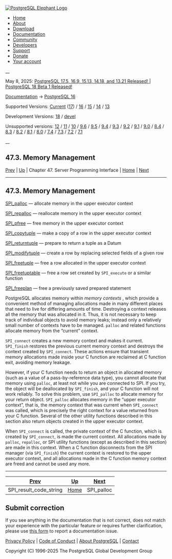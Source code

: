 [ ![PostgreSQL Elephant Logo](/media/img/about/press/elephant.png) ](/)

  * [Home](/ "Home")
  * [About](/about/ "About")
  * [Download](/download/ "Download")
  * [Documentation](/docs/ "Documentation")
  * [Community](/community/ "Community")
  * [Developers](/developer/ "Developers")
  * [Support](/support/ "Support")
  * [Donate](/about/donate/ "Donate")
  * [Your account](/account/ "Your account")

__

May 8, 2025: [ PostgreSQL 17.5, 16.9, 15.13, 14.18, and 13.21 Released! ](/about/news/postgresql-175-169-1513-1418-and-1321-released-3072/) | [ PostgreSQL 18 Beta 1 Released! ](/about/news/postgresql-18-beta-1-released-3070/)

[Documentation](/docs/ "Documentation") -> [PostgreSQL
16](/docs/16/index.html)

Supported Versions: [Current](/docs/current/spi-memory.html "PostgreSQL 17 -
47.3. Memory Management") ([17](/docs/17/spi-memory.html "PostgreSQL 17 -
47.3. Memory Management")) / [16](/docs/16/spi-memory.html "PostgreSQL 16 -
47.3. Memory Management") / [15](/docs/15/spi-memory.html "PostgreSQL 15 -
47.3. Memory Management") / [14](/docs/14/spi-memory.html "PostgreSQL 14 -
47.3. Memory Management") / [13](/docs/13/spi-memory.html "PostgreSQL 13 -
47.3. Memory Management")

Development Versions: [18](/docs/18/spi-memory.html "PostgreSQL 18 -
47.3. Memory Management") / [devel](/docs/devel/spi-memory.html "PostgreSQL
devel - 47.3. Memory Management")

Unsupported versions: [12](/docs/12/spi-memory.html "PostgreSQL 12 -
47.3. Memory Management") / [11](/docs/11/spi-memory.html "PostgreSQL 11 -
47.3. Memory Management") / [10](/docs/10/spi-memory.html "PostgreSQL 10 -
47.3. Memory Management") / [9.6](/docs/9.6/spi-memory.html "PostgreSQL 9.6 -
47.3. Memory Management") / [9.5](/docs/9.5/spi-memory.html "PostgreSQL 9.5 -
47.3. Memory Management") / [9.4](/docs/9.4/spi-memory.html "PostgreSQL 9.4 -
47.3. Memory Management") / [9.3](/docs/9.3/spi-memory.html "PostgreSQL 9.3 -
47.3. Memory Management") / [9.2](/docs/9.2/spi-memory.html "PostgreSQL 9.2 -
47.3. Memory Management") / [9.1](/docs/9.1/spi-memory.html "PostgreSQL 9.1 -
47.3. Memory Management") / [9.0](/docs/9.0/spi-memory.html "PostgreSQL 9.0 -
47.3. Memory Management") / [8.4](/docs/8.4/spi-memory.html "PostgreSQL 8.4 -
47.3. Memory Management") / [8.3](/docs/8.3/spi-memory.html "PostgreSQL 8.3 -
47.3. Memory Management") / [8.2](/docs/8.2/spi-memory.html "PostgreSQL 8.2 -
47.3. Memory Management") / [8.1](/docs/8.1/spi-memory.html "PostgreSQL 8.1 -
47.3. Memory Management") / [8.0](/docs/8.0/spi-memory.html "PostgreSQL 8.0 -
47.3. Memory Management") / [7.4](/docs/7.4/spi-memory.html "PostgreSQL 7.4 -
47.3. Memory Management") / [7.3](/docs/7.3/spi-memory.html "PostgreSQL 7.3 -
47.3. Memory Management") / [7.2](/docs/7.2/spi-memory.html "PostgreSQL 7.2 -
47.3. Memory Management") / [7.1](/docs/7.1/spi-memory.html "PostgreSQL 7.1 -
47.3. Memory Management")

__

47.3. Memory Management  
---  
[Prev](spi-spi-result-code-string.html "SPI_result_code_string")  | [Up](spi.html "Chapter 47. Server Programming Interface") | Chapter 47. Server Programming Interface | [Home](index.html "PostgreSQL 16.9 Documentation") |  [Next](spi-spi-palloc.html "SPI_palloc")  
  
* * *

## 47.3. Memory Management #

[SPI_palloc](spi-spi-palloc.html) — allocate memory in the upper executor
context

[SPI_repalloc](spi-realloc.html) — reallocate memory in the upper executor
context

[SPI_pfree](spi-spi-pfree.html) — free memory in the upper executor context

[SPI_copytuple](spi-spi-copytuple.html) — make a copy of a row in the upper
executor context

[SPI_returntuple](spi-spi-returntuple.html) — prepare to return a tuple as a
Datum

[SPI_modifytuple](spi-spi-modifytuple.html) — create a row by replacing
selected fields of a given row

[SPI_freetuple](spi-spi-freetuple.html) — free a row allocated in the upper
executor context

[SPI_freetuptable](spi-spi-freetupletable.html) — free a row set created by
`SPI_execute` or a similar function

[SPI_freeplan](spi-spi-freeplan.html) — free a previously saved prepared
statement

PostgreSQL allocates memory within _memory contexts_ , which provide a
convenient method of managing allocations made in many different places that
need to live for differing amounts of time. Destroying a context releases all
the memory that was allocated in it. Thus, it is not necessary to keep track
of individual objects to avoid memory leaks; instead only a relatively small
number of contexts have to be managed. `palloc` and related functions allocate
memory from the “current” context.

`SPI_connect` creates a new memory context and makes it current. `SPI_finish`
restores the previous current memory context and destroys the context created
by `SPI_connect`. These actions ensure that transient memory allocations made
inside your C function are reclaimed at C function exit, avoiding memory
leakage.

However, if your C function needs to return an object in allocated memory
(such as a value of a pass-by-reference data type), you cannot allocate that
memory using `palloc`, at least not while you are connected to SPI. If you
try, the object will be deallocated by `SPI_finish`, and your C function will
not work reliably. To solve this problem, use `SPI_palloc` to allocate memory
for your return object. `SPI_palloc` allocates memory in the “upper executor
context”, that is, the memory context that was current when `SPI_connect` was
called, which is precisely the right context for a value returned from your C
function. Several of the other utility functions described in this section
also return objects created in the upper executor context.

When `SPI_connect` is called, the private context of the C function, which is
created by `SPI_connect`, is made the current context. All allocations made by
`palloc`, `repalloc`, or SPI utility functions (except as described in this
section) are made in this context. When a C function disconnects from the SPI
manager (via `SPI_finish`) the current context is restored to the upper
executor context, and all allocations made in the C function memory context
are freed and cannot be used any more.

* * *

[Prev](spi-spi-result-code-string.html "SPI_result_code_string")  | [Up](spi.html "Chapter 47. Server Programming Interface") |  [Next](spi-spi-palloc.html "SPI_palloc")  
---|---|---  
SPI_result_code_string  | [Home](index.html "PostgreSQL 16.9 Documentation") |  SPI_palloc  
  
## Submit correction

If you see anything in the documentation that is not correct, does not match
your experience with the particular feature or requires further clarification,
please use [this form](/account/comments/new/16/spi-memory.html/) to report a
documentation issue.

[Privacy Policy](/about/privacypolicy) | [Code of Conduct](/about/policies/coc/) | [About PostgreSQL](/about/) | [Contact](/about/contact/)  

Copyright (C) 1996-2025 The PostgreSQL Global Development Group

